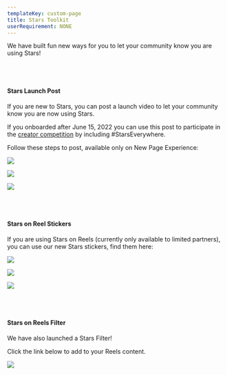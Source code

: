 ```yaml
---
templateKey: custom-page
title: Stars Toolkit
userRequirement: NONE
---
```

<div class="stars-toolkit">

We have built fun new ways for you to let your community know you are using Stars!

#### **<br><br><br>Stars Launch Post**

If you are new to Stars, you can post a launch video to let your community know you are now using Stars. 

If you onboarded after June 15, 2022 you can use this post to participate in the <a href="https://starsfest2022.fnvirtual.app/creator-competition" target="_blank">creator competition</a> by including #StarsEverywhere. 

Follow these steps to post, available only on New Page Experience:

<div class="image-row">

![](/img/SF22-StarsTooklit-LaunchPost-1.png)

![](/img/SF22-StarsTooklit-LaunchPost-2.png)

![](/img/SF22-StarsTooklit-LaunchPost-3.png)

</div>

#### **<br><br><br>Stars on Reel Stickers**

If you are using Stars on Reels (currently only available to limited partners), you can use our new Stars stickers, find them here: <br>

<div class="image-row">

![](/img/SF22-StarsTooklit-Stickers-1.png)

![](/img/SF22-StarsTooklit-Stickers-2.png)

![](/img/SF22-StarsTooklit-Stickers-3.png)

</div>


#### **<br><br><br>Stars on Reels Filter**  

We have also launched a Stars Filter! 

Click the link below to add to your Reels content.<br>

<div class="image-row">

![](/img/SF22-StarsToolkit-Filter.gif)

</div>


<div>